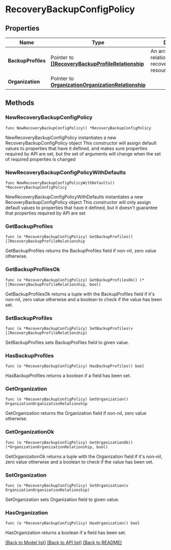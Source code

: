 # RecoveryBackupConfigPolicy

## Properties

Name | Type | Description | Notes
------------ | ------------- | ------------- | -------------
**BackupProfiles** | Pointer to [**[]RecoveryBackupProfileRelationship**](recovery.BackupProfile.Relationship.md) | An array of relationships to recoveryBackupProfile resources. | [optional] 
**Organization** | Pointer to [**OrganizationOrganizationRelationship**](organization.Organization.Relationship.md) |  | [optional] 

## Methods

### NewRecoveryBackupConfigPolicy

`func NewRecoveryBackupConfigPolicy() *RecoveryBackupConfigPolicy`

NewRecoveryBackupConfigPolicy instantiates a new RecoveryBackupConfigPolicy object
This constructor will assign default values to properties that have it defined,
and makes sure properties required by API are set, but the set of arguments
will change when the set of required properties is changed

### NewRecoveryBackupConfigPolicyWithDefaults

`func NewRecoveryBackupConfigPolicyWithDefaults() *RecoveryBackupConfigPolicy`

NewRecoveryBackupConfigPolicyWithDefaults instantiates a new RecoveryBackupConfigPolicy object
This constructor will only assign default values to properties that have it defined,
but it doesn't guarantee that properties required by API are set

### GetBackupProfiles

`func (o *RecoveryBackupConfigPolicy) GetBackupProfiles() []RecoveryBackupProfileRelationship`

GetBackupProfiles returns the BackupProfiles field if non-nil, zero value otherwise.

### GetBackupProfilesOk

`func (o *RecoveryBackupConfigPolicy) GetBackupProfilesOk() (*[]RecoveryBackupProfileRelationship, bool)`

GetBackupProfilesOk returns a tuple with the BackupProfiles field if it's non-nil, zero value otherwise
and a boolean to check if the value has been set.

### SetBackupProfiles

`func (o *RecoveryBackupConfigPolicy) SetBackupProfiles(v []RecoveryBackupProfileRelationship)`

SetBackupProfiles sets BackupProfiles field to given value.

### HasBackupProfiles

`func (o *RecoveryBackupConfigPolicy) HasBackupProfiles() bool`

HasBackupProfiles returns a boolean if a field has been set.

### GetOrganization

`func (o *RecoveryBackupConfigPolicy) GetOrganization() OrganizationOrganizationRelationship`

GetOrganization returns the Organization field if non-nil, zero value otherwise.

### GetOrganizationOk

`func (o *RecoveryBackupConfigPolicy) GetOrganizationOk() (*OrganizationOrganizationRelationship, bool)`

GetOrganizationOk returns a tuple with the Organization field if it's non-nil, zero value otherwise
and a boolean to check if the value has been set.

### SetOrganization

`func (o *RecoveryBackupConfigPolicy) SetOrganization(v OrganizationOrganizationRelationship)`

SetOrganization sets Organization field to given value.

### HasOrganization

`func (o *RecoveryBackupConfigPolicy) HasOrganization() bool`

HasOrganization returns a boolean if a field has been set.


[[Back to Model list]](../README.md#documentation-for-models) [[Back to API list]](../README.md#documentation-for-api-endpoints) [[Back to README]](../README.md)


